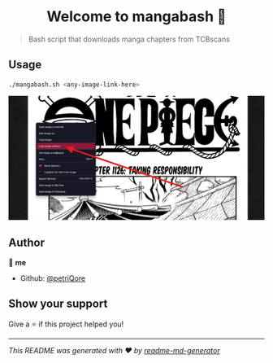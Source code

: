 <h1 align="center">Welcome to mangabash 👋</h1>
<p>
</p>

> Bash script that downloads manga chapters from TCBscans

## Usage

```sh
./mangabash.sh <any-image-link-here>
```
![example](image.png)

## Author

👤 **me**

* Github: [@petriQore](https://github.com/petriQore)

## Show your support

Give a ⭐️ if this project helped you!

***
_This README was generated with ❤️ by [readme-md-generator](https://github.com/kefranabg/readme-md-generator)_